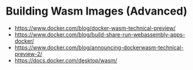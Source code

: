 # Building Wasm Images (Advanced)

- https://www.docker.com/blog/docker-wasm-technical-preview/
- https://www.docker.com/blog/build-share-run-webassembly-apps-docker/
- https://www.docker.com/blog/announcing-dockerwasm-technical-preview-2/
- https://docs.docker.com/desktop/wasm/